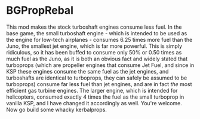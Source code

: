 # BGPropRebal
This mod makes the stock turboshaft engines consume less fuel.
In the base game, the small turboshaft engine - which is intended
to be used as the engine for low-tech airplanes - consumes 6.25 
times more fuel than the Juno, the smallest jet engine, which is 
far more powerful. This is simply ridiculous, so it has been 
buffed to consume only 50% or 0.50 times as much fuel as the 
Juno, as it is both an obvious fact and widely stated that
turboprops (which are propeller engines that consume Jet Fuel,
and since in KSP these engines consume the same fuel as the
jet engines, and turboshafts are identical to turboprops, they 
can safely be assumed to be turboprops) consume far less fuel 
than jet engines, and are in fact *the* most efficient gas 
turbine engines. The larger engine, which is intended for 
helicopters, consumed exactly 4 times the fuel as the small 
turboprop in vanilla KSP, and I have changed it accordingly as 
well. You're welcome. Now go build some whacky kerbalprops.